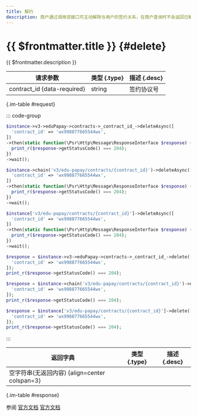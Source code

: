 ```yaml
---
title: 解约
description: 商户通过调用该接口可主动解除与用户的签约关系，在商户查询时不会返回已解约的信息
---
```


# {{ $frontmatter.title }} {#delete}

{{ $frontmatter.description }}

| 请求参数 | 类型 {.type} | 描述 {.desc}
| --- | --- | ---
| contract_id {data-required} | string | 签约协议号

{.im-table #request}

::: code-group

```php [异步纯链式]
$instance->v3->eduPapay->contracts->_contract_id_->deleteAsync([
  'contract_id' => 'wx998877665544wx',
])
->then(static function(\Psr\Http\Message\ResponseInterface $response) {
  print_r($response->getStatusCode() === 204);
})
->wait();
```

```php [异步声明式]
$instance->chain('v3/edu-papay/contracts/{contract_id}')->deleteAsync([
  'contract_id' => 'wx998877665544wx',
])
->then(static function(\Psr\Http\Message\ResponseInterface $response) {
  print_r($response->getStatusCode() === 204);
})
->wait();
```

```php [异步属性式]
$instance['v3/edu-papay/contracts/{contract_id}']->deleteAsync([
  'contract_id' => 'wx998877665544wx',
])
->then(static function(\Psr\Http\Message\ResponseInterface $response) {
  print_r($response->getStatusCode() === 204);
})
->wait();
```

```php [同步纯链式]
$response = $instance->v3->eduPapay->contracts->_contract_id_->delete([
  'contract_id' => 'wx998877665544wx',
]);
print_r($response->getStatusCode() === 204);
```

```php [同步声明式]
$response = $instance->chain('v3/edu-papay/contracts/{contract_id}')->delete([
  'contract_id' => 'wx998877665544wx',
]);
print_r($response->getStatusCode() === 204);
```

```php [同步属性式]
$response = $instance['v3/edu-papay/contracts/{contract_id}']->delete([
  'contract_id' => 'wx998877665544wx',
]);
print_r($response->getStatusCode() === 204);
```

:::

| 返回字典 | 类型 {.type} | 描述 {.desc}
| --- | --- | ---
| 空字符串(无返回内容) {align=center colspan=3}

{.im-table #response}

参阅 [官方文档](https://pay.weixin.qq.com/doc/v3/merchant/4012466882) [官方文档](https://pay.weixin.qq.com/doc/v3/partner/4012465374)
